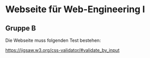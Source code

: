 # Webseite für Web-Engineering I

## Gruppe B

Die Webseite muss folgenden Test bestehen:

https://jigsaw.w3.org/css-validator/#validate_by_input